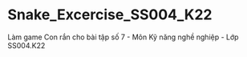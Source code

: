 # Snake_Excercise_SS004_K22
Làm game Con rắn cho bài tập số 7 - Môn Kỹ năng nghề nghiệp - Lớp SS004.K22
